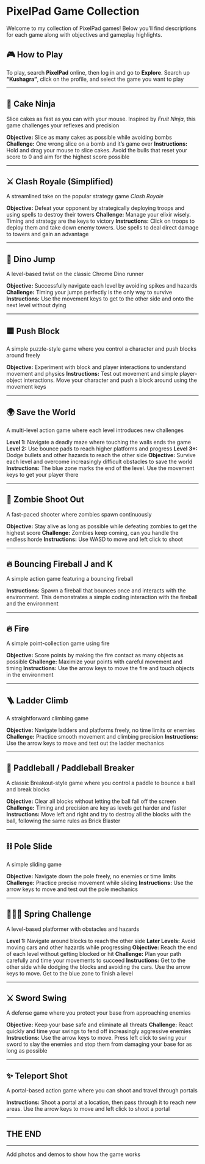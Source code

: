 
# PixelPad Game Collection

Welcome to my collection of PixelPad games! Below you’ll find descriptions for each game along with objectives and gameplay highlights.

## 🎮 How to Play

To play, search **PixelPad** online, then log in and go to **Explore**.
Search up **“Kushagra”**, click on the profile, and select the game you want to play

---

## 🎂 Cake Ninja

Slice cakes as fast as you can with your mouse. Inspired by *Fruit Ninja*, this game challenges your reflexes and precision

**Objective:** Slice as many cakes as possible while avoiding bombs
**Challenge:** One wrong slice on a bomb and it’s game over
**Instructions:** Hold and drag your mouse to slice cakes. Avoid the bulls that reset your score to 0 and aim for the highest score possible

---

## ⚔️ Clash Royale (Simplified)

A streamlined take on the popular strategy game *Clash Royale*

**Objective:** Defeat your opponent by strategically deploying troops and using spells to destroy their towers
**Challenge:** Manage your elixir wisely. Timing and strategy are the keys to victory
**Instructions:** Click on troops to deploy them and take down enemy towers. Use spells to deal direct damage to towers and gain an advantage

---

## 🦖 Dino Jump

A level-based twist on the classic Chrome Dino runner

**Objective:** Successfully navigate each level by avoiding spikes and hazards
**Challenge:** Timing your jumps perfectly is the only way to survive
**Instructions:** Use the movement keys to get to the other side and onto the next level without dying

---

## 🟦 Push Block

A simple puzzle-style game where you control a character and push blocks around freely

**Objective:** Experiment with block and player interactions to understand movement and physics
**Instructions:** Test out movement and simple player-object interactions. Move your character and push a block around using the movement keys

---

## 🌍 Save the World

A multi-level action game where each level introduces new challenges

**Level 1:** Navigate a deadly maze where touching the walls ends the game
**Level 2:** Use bounce pads to reach higher platforms and progress
**Level 3+:** Dodge bullets and other hazards to reach the other side
**Objective:** Survive each level and overcome increasingly difficult obstacles to save the world
**Instructions:** The blue zone marks the end of the level. Use the movement keys to get your player there

---

## 🧟 Zombie Shoot Out

A fast-paced shooter where zombies spawn continuously

**Objective:** Stay alive as long as possible while defeating zombies to get the highest score
**Challenge:** Zombies keep coming, can you handle the endless horde
**Instructions:** Use WASD to move and left click to shoot

---

## 🔥 Bouncing Fireball J and K

A simple action game featuring a bouncing fireball

**Instructions:** Spawn a fireball that bounces once and interacts with the environment. This demonstrates a simple coding interaction with the fireball and the environment

---

## 🔥 Fire

A simple point-collection game using fire

**Objective:** Score points by making the fire contact as many objects as possible
**Challenge:** Maximize your points with careful movement and timing
**Instructions:** Use the arrow keys to move the fire and touch objects in the environment

---

## 🪜 Ladder Climb

A straightforward climbing game

**Objective:** Navigate ladders and platforms freely, no time limits or enemies
**Challenge:** Practice smooth movement and climbing precision
**Instructions:** Use the arrow keys to move and test out the ladder mechanics

---

## 🏓 Paddleball / Paddleball Breaker

A classic Breakout-style game where you control a paddle to bounce a ball and break blocks

**Objective:** Clear all blocks without letting the ball fall off the screen
**Challenge:** Timing and precision are key as levels get harder and faster
**Instructions:** Move left and right and try to destroy all the blocks with the ball, following the same rules as Brick Blaster

---

## ⛓️ Pole Slide

A simple sliding game

**Objective:** Navigate down the pole freely, no enemies or time limits
**Challenge:** Practice precise movement while sliding
**Instructions:** Use the arrow keys to move and test out the pole mechanics

---

## 🏃‍♂️💨 Spring Challenge

A level-based platformer with obstacles and hazards

**Level 1:** Navigate around blocks to reach the other side
**Later Levels:** Avoid moving cars and other hazards while progressing
**Objective:** Reach the end of each level without getting blocked or hit
**Challenge:** Plan your path carefully and time your movements to succeed
**Instructions:** Get to the other side while dodging the blocks and avoiding the cars. Use the arrow keys to move. Get to the blue zone to finish a level

---

## ⚔️ Sword Swing

A defense game where you protect your base from approaching enemies

**Objective:** Keep your base safe and eliminate all threats
**Challenge:** React quickly and time your swings to fend off increasingly aggressive enemies
**Instructions:** Use the arrow keys to move. Press left click to swing your sword to slay the enemies and stop them from damaging your base for as long as possible

---

## ✨ Teleport Shot

A portal-based action game where you can shoot and travel through portals

**Instructions:** Shoot a portal at a location, then pass through it to reach new areas. Use the arrow keys to move and left click to shoot a portal

---

## THE END

---

Add photos and demos to show how the game works
